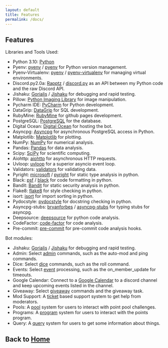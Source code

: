 ```yaml
---
layout: default
title: Features
permalink: /docs/
---
```


## Features

Libraries and Tools Used:

 - Python 3.10: [Python](https://www.python.org/)
 - Pyenv: [pyenv](https://github.com/pyenv) / [pyenv](https://github.com/pyenv/pyenv) for Python version management.
 - Pyenv-Virtualenv: [pyenv](https://github.com/pyenv) / [pyenv-virtualenv](https://github.com/pyenv/pyenv-virtualenv) for managing virtual environments.
 - Discord.py2.0a: [Rapptz](https://github.com/Rapptz/) / [discord.py](https://github.com/Rapptz/discord.py) as an API between my Python code and the raw Discord API.
 - Jishaku: [Gorialis](https://github.com/Gorialis) / [Jishaku](https://github.com/Gorialis/Jishaku) for debugging and rapid testing.
 - Pillow: [Python Imaging Library](https://pillow.readthedocs.io/en/stable/) for image manipulation.
 - Pycharm IDE: [PyCharm](https://www.jetbrains.com/pycharm/) for Python development.
 - DataGrip: [DataGrip](https://www.jetbrains.com/datagrip/) for SQL development.
 - RubyMine: [RubyMine](https://www.jetbrains.com/ruby/) for github pages development.
 - PostgreSQL: [PostgreSQL](https://www.postgresql.org/) for the database.
 - Digital Ocean: [Digital Ocean](https://www.digitalocean.com/) for hosting the bot.
 - Asyncpg: [Asyncpg](https://magicstack.github.io/asyncpg/current/) for asynchronous PostgreSQL access in Python.
 - Matplotlib: [Matplotlib](https://matplotlib.org/) for plotting.
 - NumPy: [NumPy](https://numpy.org/) for numerical analysis.
 - Pandas: [Pandas](https://pandas.pydata.org/) for data analysis.
 - Scipy: [SciPy](https://www.scipy.org/) for scientific computing.
 - Aiohttp: [aiohttp](https://aiohttp.readthedocs.io/en/stable/) for asynchronous HTTP requests.
 - Uvloop: [uvloop](https://uvloop.readthedocs.io/) for a superior asyncio event loop.
 - Validators: [validators](https://validators.readthedocs.io/en/latest/) for validating data.
 - Pyright: [microsoft](https://github.com/Microsoft) / [pyright](https://github.com/Microsoft/pyright) for static type analysis in python.
 - Black: [psf](https://github.com/psf) / [black](https://github.com/psf/black) for code formatting in python.
 - Bandit: [Bandit](https://bandit.readthedocs.io/en/latest/) for static security analysis in python.
 - Flake8: [flake8](https://flake8.pycqa.org/) for style checking in python.
 - isort: [isort](https://pycqa.github.io/isort/) for import sorting in python.
 - Pydocstyle: [pydocstyle](https://pydocstyle.readthedocs.io/en/latest/) for docstring checking in python.
 - Asyncpg-stubs: [bryanforbes](https://github.com/bryanforbes) / [asyncpg-stubs](https://github.com/bryanforbes/asyncpg-stubs) for typing stubs for asyncpg.
 - Deepsource: [deepsource](https://deepsource.io/) for python code analysis.
 - CodeFactor: [code-factor](https://code-factor.com/) for code analysis.
 - Pre-commit: [pre-commit](https://pre-commit.com/) for pre-commit code analysis hooks.

Bot modules:

 - Jishaku: [Gorialis](https://github.com/Gorialis) / [Jishaku](https://github.com/Gorialis/Jishaku) for debugging and rapid testing.
 - Admin: Select [admin](./admin) commands, such as the auto-mod and ping commands.
 - Dice: Select [dice](./dice) commands, such as the roll command.
 - Events: Select [event](./events) processing, such as the on_member_update for timeouts.
 - Google Calendar: Connect to a [Google Calendar](./cal) to a discord channel and keep upcoming events listed in the channel.
 - Giveaway: Select [giveaway](./giveaway) commands and the giveaway task.
 - Mod Support: A [ticket](./tickets) based support system to get help from moderators.
 - Pools: A [pool](./pools) system for users to interact with point pool challenges.
 - Programs: A [program](./programs) system for users to interact with the points program.
 - Query: A [query](./query) system for users to get some information about things.

## Back to [Home](../)
